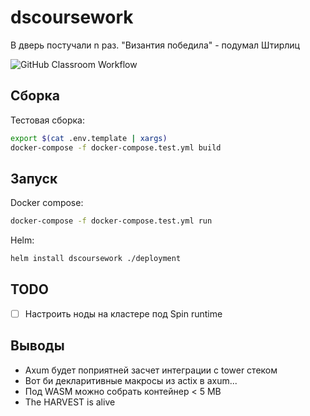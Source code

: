 # dscoursework

В дверь постучали n раз. "Византия победила" - подумал Штирлиц

![GitHub Classroom Workflow](../../workflows/GitHub%20Classroom%20Workflow/badge.svg?branch=master)

## Сборка

Тестовая сборка:

```sh
export $(cat .env.template | xargs)
docker-compose -f docker-compose.test.yml build
```

## Запуск

Docker compose:

```sh
docker-compose -f docker-compose.test.yml run
```

Helm:

```sh
helm install dscoursework ./deployment
```

## TODO

- [ ] Настроить ноды на кластере под Spin runtime

## Выводы

* Axum будет поприятней засчет интеграции с tower стеком
* Вот би декларитивные макросы из actix в axum...
* Под WASM можно собрать контейнер < 5 MB
* The HARVEST is alive
